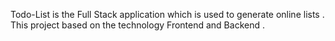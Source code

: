 Todo-List is the Full Stack application which is used to generate online lists .
This project based on the technology Frontend and Backend .
